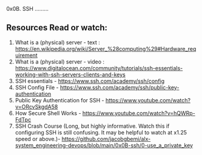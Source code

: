 0x0B. SSH
.........

Resources
Read or watch:
-------------
1. What is a (physical) server - text : https://en.wikipedia.org/wiki/Server_%28computing%29#Hardware_requirement
2. What is a (physical) server - video : https://www.digitalocean.com/community/tutorials/ssh-essentials-working-with-ssh-servers-clients-and-keys
3. SSH essentials - https://www.ssh.com/academy/ssh/config
4. SSH Config File - https://www.ssh.com/academy/ssh/public-key-authentication
5. Public Key Authentication for SSH - https://www.youtube.com/watch?v=ORcvSkgdA58
6. How Secure Shell Works - https://www.youtube.com/watch?v=hQWRp-FdTpc
7. SSH Crash Course (Long, but highly informative. Watch this if configuring SSH is still confusing. It may be helpful to watch at x1.25 speed or above.)- https://github.com/jacobgbemi/alx-system_engineering-devops/blob/main/0x0B-ssh/0-use_a_private_key
